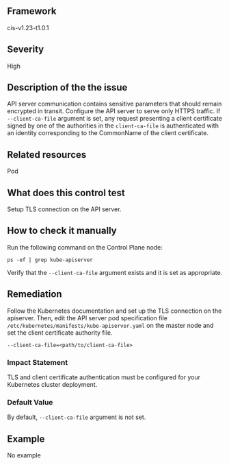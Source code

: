## Framework
cis-v1.23-t1.0.1
 
## Severity
High

## Description of the the issue
API server communication contains sensitive parameters that should remain encrypted in transit. Configure the API server to serve only HTTPS traffic. If `--client-ca-file` argument is set, any request presenting a client certificate signed by one of the authorities in the `client-ca-file` is authenticated with an identity corresponding to the CommonName of the client certificate.
 
## Related resources
Pod
 
## What does this control test
Setup TLS connection on the API server.
 
## How to check it manually
Run the following command on the Control Plane node:

 
```
ps -ef | grep kube-apiserver

```
 Verify that the `--client-ca-file` argument exists and it is set as appropriate.
## Remediation
Follow the Kubernetes documentation and set up the TLS connection on the apiserver. Then, edit the API server pod specification file `/etc/kubernetes/manifests/kube-apiserver.yaml` on the master node and set the client certificate authority file.

 
```
--client-ca-file=<path/to/client-ca-file>

```
 
### Impact Statement
TLS and client certificate authentication must be configured for your Kubernetes cluster deployment.
### Default Value
By default, `--client-ca-file` argument is not set.
## Example
No example
